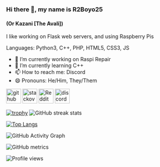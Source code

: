 ### Hi there 👋, my name is R2Boyo25
#### (Or Kazani [The Avali])
I like working on Flask web servers, and using Raspberry Pis

Languages: Python3, C++, PHP, HTML5, CSS3, JS

- 🔭 I’m currently working on Raspi Repair 
- 🌱 I’m currently learning C++ 
- 📫 How to reach me: Discord 
- 😄 Pronouns: He/Him, They/Them 


[<img src='https://cdn.jsdelivr.net/npm/simple-icons@3.0.1/icons/github.svg' alt='github' height='40'>](https://github.com/R2Boyo25)  [<img src='https://cdn.jsdelivr.net/npm/simple-icons@3.0.1/icons/stackoverflow.svg' alt='stackoverflow' height='40'>](https://stackoverflow.com/users/14639101)  [<img src='https://cdn.jsdelivr.net/npm/simple-icons@3.0.1/icons/reddit.svg' alt='Reddit' height='40'>](https://www.reddit.com/user/R2Boyo25)  [<img src='https://cdn.jsdelivr.net/npm/simple-icons@3.0.1/icons/discord.svg' alt='discord' height='40'>](https://discord.gg/HP7yM4AA6V)  

[![trophy](https://github-profile-trophy.vercel.app/?username=R2Boyo25)](https://github.com/ryo-ma/github-profile-trophy) ![GitHub streak stats](https://github-readme-streak-stats.herokuapp.com/?user=R2Boyo25)  

[![Top Langs](https://github-readme-stats.vercel.app/api/top-langs/?username=R2Boyo25)](https://github.com/anuraghazra/github-readme-stats)

![GitHub Activity Graph](https://activity-graph.herokuapp.com/graph?username=R2Boyo25)  

![GitHub metrics](https://metrics.lecoq.io/R2Boyo25)  

![Profile views](https://gpvc.arturio.dev/R2Boyo25)  

